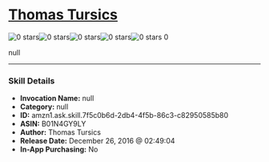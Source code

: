 # [Thomas Tursics](http://alexa.amazon.com/#skills/amzn1.ask.skill.7f5c0b6d-2db4-4f5b-86c3-c82950585b80)
![0 stars](../../images/ic_star_border_black_18dp_1x.png)![0 stars](../../images/ic_star_border_black_18dp_1x.png)![0 stars](../../images/ic_star_border_black_18dp_1x.png)![0 stars](../../images/ic_star_border_black_18dp_1x.png)![0 stars](../../images/ic_star_border_black_18dp_1x.png) 0

null

***

### Skill Details

* **Invocation Name:** null
* **Category:** null
* **ID:** amzn1.ask.skill.7f5c0b6d-2db4-4f5b-86c3-c82950585b80
* **ASIN:** B01N4GY9LY
* **Author:** Thomas Tursics
* **Release Date:** December 26, 2016 @ 02:49:04
* **In-App Purchasing:** No
